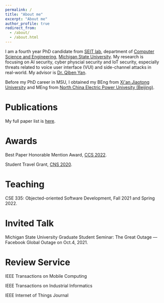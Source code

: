 ```yaml
---
permalink: /
title: "About me"
excerpt: "About me"
author_profile: true
redirect_from: 
  - /about/
  - /about.html
---
```


I am a fourth year PhD candidate from [SEIT lab](https://seit.egr.msu.edu/), department of [Computer Science and Engineering](https://cse.msu.edu/), [Michigan State University](https://msu.edu/). My research is focusing on AI security, cyber physcial security and IoT security, especially threats related to voice user interface (VUI) and side-channel attacks in real-world. My advisor is [Dr. Qiben Yan](https://cse.msu.edu/~qyan/).

Before my PhD career in MSU, I obtained my BEng from [Xi'an Jiaotong University](http://en.xjtu.edu.cn/) and MEng from [North China Electric Power Univesity (Beijing)](https://english.ncepu.edu.cn/). 

Publications
======
My full paper list is [here](https://yuandaw.github.io/publications/).

Awards
======
Best Paper Honorable Mention Award, [CCS 2022](https://www.sigsac.org/ccs/CCS2022/).

Student Travel Grant, [CNS 2020](https://cns2020.ieee-cns.org/).

Teaching
======
CSE 335: Objected-oriented Software Development, Fall 2021 and Spring 2022.  

Invited Talk
======
Michigan State University Graduate Student Seminar: The Great Outage — Facebook Global Outage on Oct.4, 2021.

Review Service
======
IEEE Transactions on Mobile Computing 

IEEE Transactions on Industrial Informatics

IEEE Internet of Things Journal


<script type='text/javascript' id='clustrmaps' src='//cdn.clustrmaps.com/map_v2.js?cl=07890b&w=a&t=n&d=v7MlErWIlGyWy2W4NRYHD1iOxc-4713pg6VsacZGAFQ&co=68addd&cmn=ff0000&cmo=ffffff'></script>
